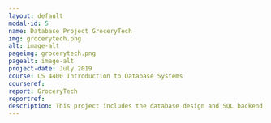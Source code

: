 ```yaml
---
layout: default
modal-id: 5
name: Database Project GroceryTech
img: grocerytech.png
alt: image-alt
pageimg: grocerytech.png
pagealt: image-alt
project-date: July 2019
course: CS 4400 Introduction to Database Systems
courseref:
report: GroceryTech
reportref:
description: This project includes the database design and SQL backend implementation that would support an online system for a grocery delivery service. The classical methodologies for relational database development, Enhanced Entity Relationship Diagram and Information Flow Diagram, are included. The queries support functionalities for three types of users: buyers, deliverers, and managers.
---
```

